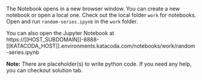 The Notebook opens in a new browser window. You can create a new notebook or open a local one. Check out the local folder `work` for notebooks. Open and run `random-series.ipynb` in the `work` folder.

You can also open the Jupyter Notebook at https://[[HOST_SUBDOMAIN]]-8888-[[KATACODA_HOST]].environments.katacoda.com/notebooks/work/random-series.ipynb

**Note:**
There are placeholder(s) to write python code. If you need any help, you can checkout solution tab.